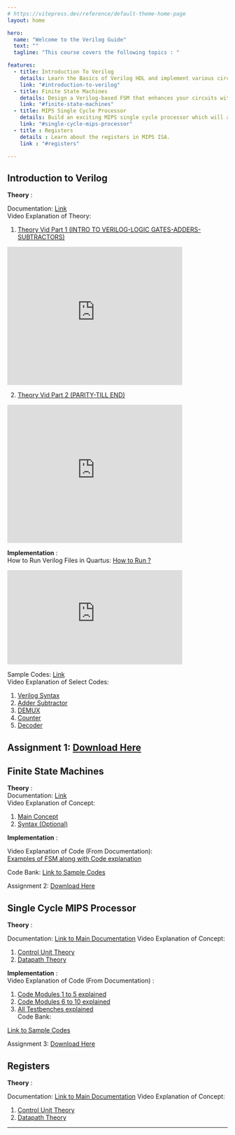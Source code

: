 ```yaml
---
# https://vitepress.dev/reference/default-theme-home-page
layout: home

hero:
  name: "Welcome to the Verilog Guide"
  text: ""
  tagline: "This course covers the following topics : "

features:
  - title: Introduction To Verilog
    details: Learn the Basics of Verilog HDL and implement various circuits using Verilog.
    link: "#introduction-to-verilog"
  - title: Finite State Machines
    details: Design a Verilog-based FSM that enhances your circuits with efficient sequential control and decision-making capabilities.
    link: "#finite-state-machines"
  - title: MIPS Single Cycle Processor
    details: Build an exciting MIPS single cycle processor which will allow you to run MIPS hardware commands.
    link: "#single-cycle-mips-processor"
  - title : Registers
    details : Learn about the registers in MIPS ISA.
    link : "#registers"

---
```





<!-- For full documentation visit [mkdocs.org](https://www.mkdocs.org).     -->
<!-- 
This course covers the following topics-


* `Introduction To Verilog` - Learn the Basics of Verilog HDL.
* `Finite State Machines` - Design a Verilog-based Finite State Machine (FSM) that enhances your circuits with efficient sequential control and decision-making capabilities.
* `MIPS Single Cycle Processor` - Build an exciting MIPS single cycle processor which will allow you to run MIPS hardware commands. -->

## **Introduction to Verilog**

**Theory** :  

Documentation: [Link](./Intro.md)  
Video Explanation of Theory:  

1. [Theory Vid Part 1 (INTRO TO VERILOG-LOGIC GATES-ADDERS-SUBTRACTORS)](https://youtu.be/SnNwp8LP_2k)  


<iframe width="400" height="315" src="https://www.youtube.com/embed/SnNwp8LP_2k" frameborder="0" allow="accelerometer; autoplay; clipboard-write; encrypted-media; gyroscope; picture-in-picture" allowfullscreen></iframe>

2. [Theory Vid Part 2 (PARITY-TILL END)](https://youtu.be/VU-qFRw2F_s)

<iframe width="400" height="315" src="https://www.youtube.com/embed/VU-qFRw2F_s" frameborder="0" allow="accelerometer; autoplay; clipboard-write; encrypted-media; gyroscope; picture-in-picture" allowfullscreen></iframe>


**Implementation** :  
How to Run Verilog Files in Quartus: [How to Run ?]( https://youtu.be/cICPPWahs0k)  
<iframe width="400" height="215" src="https://www.youtube.com/embed/cICPPWahs0k" frameborder="0" allow="accelerometer; autoplay; clipboard-write; encrypted-media; gyroscope; picture-in-picture" allowfullscreen></iframe>

Sample Codes: [Link]( https://github.com/hwlabnitc/Intro-to-Verilog )  
Video Explanation of Select Codes:   

 1. [Verilog Syntax](https://youtu.be/xPxiqmg8utg )    
 2. [Adder Subtractor](https://youtu.be/QKHHTn3Egt8 )    
 3. [DEMUX](https://youtu.be/cZN4N8gheUE)    
 4. [Counter](https://youtu.be/lO8pcw8oQx8 )   
 5. [Decoder](https://youtu.be/w--_pwD1ugM )      

Assignment 1: [Download Here](https://docs.google.com/document/d/1Za0d04-Jw7r5GCAWyEl_munDtFIyCaKS/edit?usp=sharing&ouid=113214929865087000394&rtpof=true&sd=true )  
---

## **Finite State Machines**
    
**Theory** :  
Documentation: [Link](./SingleCycle.md)  
Video Explanation of Concept:  

 1. [Main Concept](https://youtu.be/9nHTW8BrM_w )  
 2. [Syntax (Optional)](https://youtu.be/EqF6Gd7BQzk)


**Implementation** :  

Video Explanation of Code (From Documentation):  
[Examples of FSM along with Code explanation](https://youtu.be/zHOonX-TYoI)  

Code Bank:
[Link to Sample Codes]( https://github.com/hwlab-csed/Finite-State-Machines)  

Assignment 2: [Download Here](https://docs.google.com/document/d/1avLaRaK21iEwoFccVg0-Q_Gl7DnGbY5e/edit?usp=sharing&ouid=113214929865087000394&rtpof=true&sd=true)


## **Single Cycle MIPS Processor** 

**Theory** :

Documentation: [Link to Main Documentation](/)
Video Explanation of Concept:

 1. [Control Unit Theory]( https://youtu.be/_QdWPSIrtVo)
 2. [Datapath Theory](https://youtu.be/n8S_XsjyF9U)  


**Implementation** :  
Video Explanation of Code (From Documentation) :  

 1. [Code Modules 1 to 5 explained](https://youtu.be/akrKa3O-7T8)  
 2. [Code Modules 6 to 10 explained](https://youtu.be/Q51G2JWI5t0)  
 3. [All Testbenches explained](https://youtu.be/_pPCv_fkO1w)  
Code Bank:  

 [Link to Sample Codes]( https://github.com/hwlab-csed/Single-Cycle-Processor)  

Assignment 3:  [Download Here](https://drive.google.com/file/d/1SMjzJmn0EjlE59kXobJl59c5MZmNftOH/view?usp=sharing)

## **Registers**

**Theory** :

Documentation: [Link to Main Documentation](/)
Video Explanation of Concept:

 1. [Control Unit Theory]( https://youtu.be/_QdWPSIrtVo)
 2. [Datapath Theory](https://youtu.be/n8S_XsjyF9U)
---
